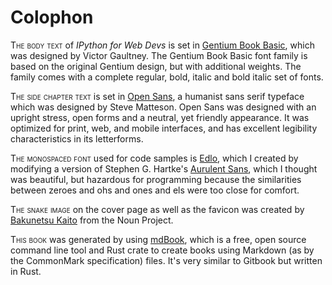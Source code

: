 # Colophon

<span class="smallcaps">The body text</span> of *IPython for Web Devs* is set in [Gentium Book Basic](https://fonts.google.com/specimen/Gentium+Basic), which was designed by Victor Gaultney. The Gentium Book Basic font family is based on the original Gentium design, but with additional weights. The family comes with a complete regular, bold, italic and bold italic set of fonts.

<span class="smallcaps">The side chapter text</span> is set in [Open Sans](https://fonts.google.com/specimen/Open+Sans), a humanist sans serif typeface which was designed by Steve Matteson. Open Sans was designed with an upright stress, open forms and a neutral, yet friendly appearance. It was optimized for print, web, and mobile interfaces, and has excellent legibility characteristics in its letterforms.

<span class="smallcaps">The monospaced font</span> used for code samples is [Edlo](https://github.com/ehamiter/Edlo), which I created by modifying a version of Stephen G. Hartke's [Aurulent Sans](https://www.dafont.com/aurulent-sans-mono.font), which I thought was beautiful, but hazardous for programming because the similarities between zeroes and ohs and ones and els were too close for comfort.

<span class="smallcaps">The snake image</span> on the cover page as well as the favicon was created by [Bakunetsu Kaito](https://thenounproject.com/term/snake/1190118) from the Noun Project.

<span class="smallcaps">This book</span> was generated by using [mdBook](https://github.com/rust-lang/mdBook), which is a free, open source command line tool and Rust crate to create books using Markdown (as by the CommonMark specification) files. It's very similar to Gitbook but written in Rust.

